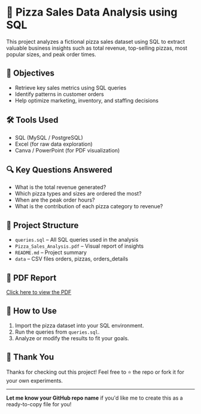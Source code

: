 # 🍕 Pizza Sales Data Analysis using SQL

This project analyzes a fictional pizza sales dataset using SQL to extract valuable business insights such as total revenue, top-selling pizzas, most popular sizes, and peak order times.

## 📌 Objectives
- Retrieve key sales metrics using SQL queries
- Identify patterns in customer orders
- Help optimize marketing, inventory, and staffing decisions

## 🛠️ Tools Used
- SQL (MySQL / PostgreSQL)
- Excel (for raw data exploration)
- Canva / PowerPoint (for PDF visualization)

## 🔍 Key Questions Answered
- What is the total revenue generated?
- Which pizza types and sizes are ordered the most?
- When are the peak order hours?
- What is the contribution of each pizza category to revenue?

## 📁 Project Structure
- `queries.sql` – All SQL queries used in the analysis
- `Pizza_Sales_Analysis.pdf` – Visual report of insights
- `README.md` – Project summary
- `data` – CSV files  orders, pizzas, orders_details

## 📄 PDF Report
[Click here to view the PDF](Pizza_Sales_Analysis.pdf.pdf)

## 🔗 How to Use
1. Import the pizza dataset into your SQL environment.
2. Run the queries from `queries.sql`.
3. Analyze or modify the results to fit your goals.

## 🙌 Thank You
Thanks for checking out this project! Feel free to ⭐️ the repo or fork it for your own experiments.

---

**Let me know your GitHub repo name** if you'd like me to create this as a ready-to-copy file for you!

